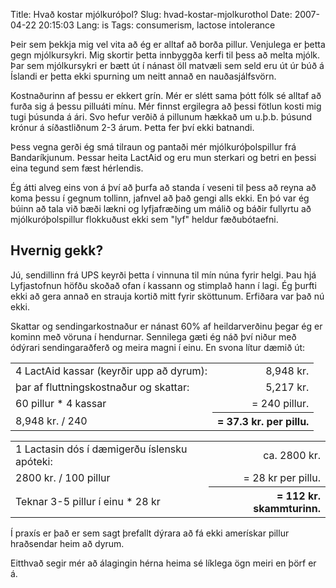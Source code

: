 Title: Hvað kostar mjólkuróþol?
Slug: hvad-kostar-mjolkurothol
Date: 2007-04-22 20:15:03
Lang: is
Tags: consumerism, lactose intolerance

Þeir sem þekkja mig vel vita að ég er alltaf að borða pillur. Venjulega er þetta gegn mjólkursykri. Mig skortir þetta innbyggða kerfi til þess að melta mjólk. Þar sem mjólkursykri er bætt út í nánast öll matvæli sem seld eru út úr búð á Íslandi er þetta ekki spurning um neitt annað en nauðasjálfsvörn.

Kostnaðurinn af þessu er ekkert grín. Mér er slétt sama þótt fólk sé alltaf að furða sig á þessu pilluáti mínu. Mér finnst ergilegra að þessi fötlun kosti mig tugi þúsunda á ári. Svo hefur verðið á pillunum hækkað um u.þ.b. þúsund krónur á síðastliðnum 2-3 árum. Þetta fer því ekki batnandi.

Þess vegna gerði ég smá tilraun og pantaði mér mjólkuróþolspillur frá Bandaríkjunum. Þessar heita LactAid og eru mun sterkari og betri en þessi eina tegund sem fæst hérlendis.

Ég átti alveg eins von á því að þurfa að standa í veseni til þess að reyna að koma þessu í gegnum tollinn, jafnvel að það gengi alls ekki. En þó var ég búinn að tala við bæði lækni og lyfjafræðing um málið og báðir fullyrtu að mjólkuróþolspillur flokkuðust ekki sem "lyf" heldur fæðubótaefni.

## Hvernig gekk?

Jú, sendillinn frá UPS keyrði þetta í vinnuna til mín núna fyrir helgi. Þau hjá Lyfjastofnun höfðu skoðað ofan í kassann og stimplað hann í lagi. Ég þurfti ekki að gera annað en strauja kortið mitt fyrir sköttunum. Erfiðara var það nú ekki.

Skattar og sendingarkostnaður er nánast 60% af heildarverðinu þegar ég er kominn með vöruna í hendurnar. Sennilega gæti ég náð því niður með ódýrari sendingaraðferð og meira magni í einu. En svona lítur dæmið út:

<table width="90%">
<tr><td>4 LactAid kassar (keyrðir upp að dyrum):</td><td align="right">8,948 kr.</td></tr>
<tr><td>þar af fluttningskostnaður og skattar:</td><td align="right">5,217 kr.</td></tr>
<tr><td>60 pillur * 4 kassar</td><td align="right">= 240 pillur.</td></tr>
<tr><td>8,948 kr. / 240</td><th align="right">= 37.3 kr. per pillu.</th></tr>
</table>

<table width="90%">
<tr><td>1 Lactasin dós í dæmigerðu íslensku apóteki:</td><td align="right">ca. 2800 kr.</td></tr>
<tr><td>2800 kr. / 100 pillur</td><td align="right">= 28 kr per pillu.</td></tr>
<tr><td>Teknar 3-5 pillur í einu * 28 kr</td><th align="right">= 112 kr. skammturinn.</th></tr>
</table>

Í praxís er það er sem sagt þrefallt dýrara að fá ekki amerískar pillur hraðsendar heim að dyrum.

Eitthvað segir mér að álagingin hérna heima sé líklega ögn meiri en þörf er á.